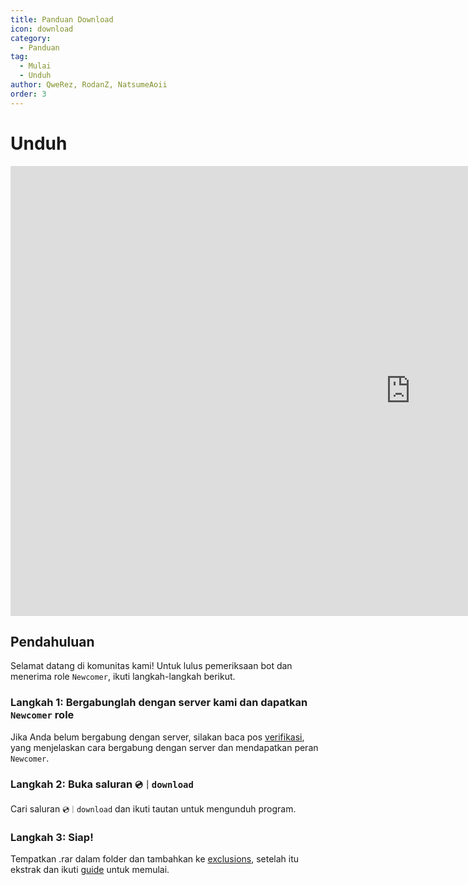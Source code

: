 ```yaml
---
title: Panduan Download
icon: download
category:
  - Panduan
tag:
  - Mulai
  - Unduh
author: QweRez, RodanZ, NatsumeAoii
order: 3
---
```


# Unduh

<div class="iframe-container"><iframe width="1280" height="720" src="https://www.youtube.com/embed/Mxspp5FsVEE" title="How to download Korepi" frameborder="0" allow="accelerometer; autoplay; clipboard-write; encrypted-media; gyroscope; picture-in-picture; web-share" referrerpolicy="strict-origin-when-cross-origin" allowfullscreen></iframe></div>

## Pendahuluan

Selamat datang di komunitas kami! Untuk lulus pemeriksaan bot dan menerima role `Newcomer`, ikuti langkah-langkah berikut.

### Langkah 1: Bergabunglah dengan server kami dan dapatkan `Newcomer` role

Jika Anda belum bergabung dengan server, silakan baca pos [verifikasi](./verify.md), yang menjelaskan cara bergabung dengan server dan mendapatkan peran `Newcomer`.

### Langkah 2: Buka saluran `💿｜download`

Cari saluran `💿｜download` dan ikuti tautan untuk mengunduh program.

### Langkah 3: Siap!

Tempatkan .rar dalam folder dan tambahkan ke [exclusions](../guide/virus.md), setelah itu ekstrak dan ikuti [guide](../guide/getkey.md) untuk memulai.